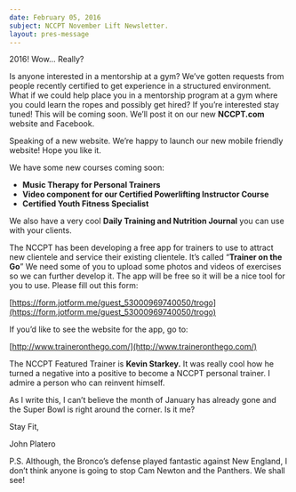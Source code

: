```yaml
---
date: February 05, 2016
subject: NCCPT November Lift Newsletter.
layout: pres-message
---
```


2016! Wow&hellip; Really?

Is anyone interested in a mentorship at a gym? We’ve gotten requests from people recently certified to get experience in a structured environment. What if we could help place you in a mentorship program at a gym where you could learn the ropes and possibly get hired? If you’re interested stay tuned! This will be coming soon. We’ll post it on our new **NCCPT.com** website and Facebook.

Speaking of a new website. We’re happy to launch our new mobile friendly website! Hope you like it.

We have some new courses coming soon:

* **Music Therapy for Personal Trainers**
* **Video component for our Certified Powerlifting Instructor Course**
* **Certified Youth Fitness Specialist**

We also have a very cool **Daily Training and Nutrition Journal** you can use with your clients.

The NCCPT has been developing a free app for trainers to use to attract new clientele and service their existing clientele. It’s called “**Trainer on the Go**” We need some of you to upload some photos and videos of exercises so we can further develop it. The app will be free so it will be a nice tool for you to use. Please fill out this form:

[https://form.jotform.me/guest_53000969740050/trogo](https://form.jotform.me/guest_53000969740050/trogo)

If you’d like to see the website for the app, go to:

[http://www.traineronthego.com/](http://www.traineronthego.com/)

The NCCPT Featured Trainer is **Kevin Starkey.** It was really cool how he turned a negative into a positive to become a NCCPT personal trainer. I admire a person who can reinvent himself.

As I write this, I can’t believe the month of January has already gone and the Super Bowl is right around the corner. Is it me?

Stay Fit,

John Platero

P.S. Although, the Bronco’s defense played fantastic against New England, I don’t think anyone is going to stop Cam Newton and the Panthers. We shall see!
